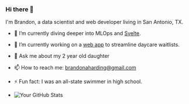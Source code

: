 ### Hi there 👋
I'm Brandon, a data scientist and web developer living in San Antonio, TX.
- 🌱 I’m currently diving deeper into MLOps and [Svelte](https://svelte.dev/).
- 🔭 I’m currently working on a [web app](https://www.toddly.app) to streamline daycare waitlists.
- 💬 Ask me about my 2 year old daughter
- 📫 How to reach me: [brandonaharding@gmail.com](mailto:brandonaharding@gmail.com) 
- ⚡ Fun fact: I was an all-state swimmer in high school.

- ![Your GitHub Stats](https://github-readme-stats.vercel.app/api?username=your-username&show_icons=true&count_private=true)

